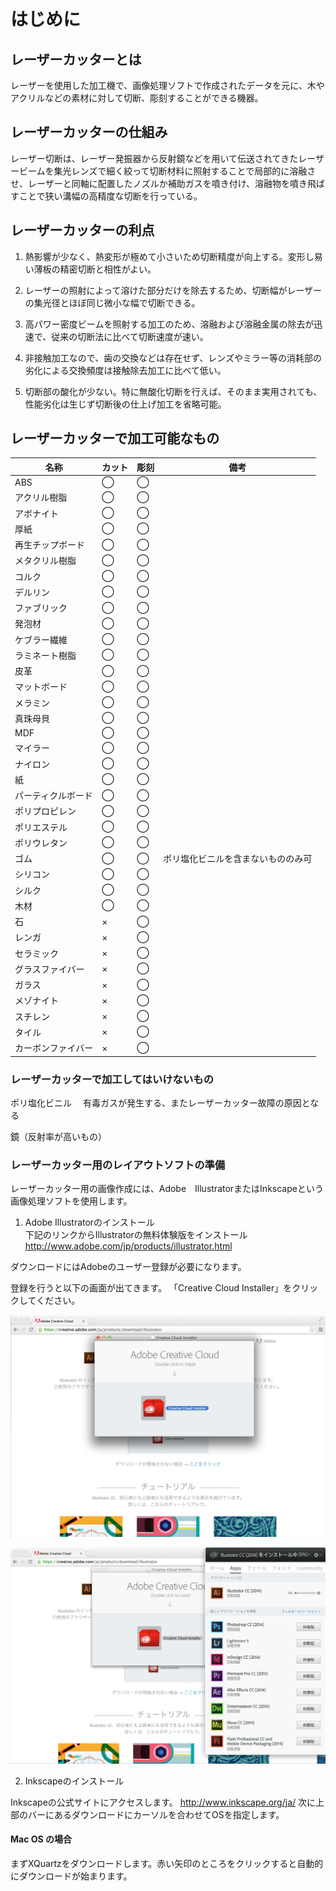 # はじめに

## レーザーカッターとは


レーザーを使用した加工機で、画像処理ソフトで作成されたデータを元に、木やアクリルなどの素材に対して切断、彫刻することができる機器。


## レーザーカッターの仕組み

レーザー切断は、レーザー発振器から反射鏡などを用いて伝送されてきたレーザービームを集光レンズで細く絞って切断材料に照射することで局部的に溶融させ、レーザーと同軸に配置したノズルか補助ガスを噴き付け、溶融物を噴き飛ばすことで狭い溝幅の高精度な切断を行っている。


## レーザーカッターの利点

1. 熱影響が少なく、熱変形が極めて小さいため切断精度が向上する。変形し易い薄板の精密切断と相性がよい。

2. レーザーの照射によって溶けた部分だけを除去するため、切断幅がレーザーの集光径とほぼ同じ微小な幅で切断できる。

3. 高パワー密度ビームを照射する加工のため、溶融および溶融金属の除去が迅速で、従来の切断法に比べて切断速度が速い。

4. 非接触加工なので、歯の交換などは存在せず、レンズやミラー等の消耗部の劣化による交換頻度は接触除去加工に比べて低い。
5. 切断部の酸化が少ない。特に無酸化切断を行えば、そのまま実用されても、性能劣化は生じず切断後の仕上げ加工を省略可能。


## レーザーカッターで加工可能なもの

|名称|カット|彫刻|備考|
|--|--|--|--|
|ABS|◯|◯||
|アクリル樹脂|◯|◯||
|アボナイト|◯|◯||
|厚紙|◯|◯||
|再生チップボード|◯|◯||
|メタクリル樹脂|◯|◯||
|コルク|◯|◯||
|デルリン|◯|◯||
|ファブリック|◯|◯||
|発泡材|◯|◯||
|ケブラー繊維|◯|◯||
|ラミネート樹脂|◯|◯||
|皮革|◯|◯||
|マットボード|◯|◯||
|メラミン|◯|◯||
|真珠母貝|◯|◯||
|MDF|◯|◯||
|マイラー|◯|◯||
|ナイロン|◯|◯||
|紙|◯|◯||
|パーティクルボード|◯|◯||
|ポリプロピレン|◯|◯||
|ポリエステル|◯|◯||
|ポリウレタン|◯|◯||
|ゴム|◯|◯|ポリ塩化ビニルを含まないもののみ可|
|シリコン|◯|◯||
|シルク|◯|◯||
|木材|◯|◯||
|石|×|◯||
|レンガ|×|◯||
|セラミック|×|◯||
|グラスファイバー|×|◯||
|ガラス|×|◯||
|メゾナイト|×|◯||
|スチレン|×|◯||
|タイル|×|◯||
|カーボンファイバー|×|◯||


### レーザーカッターで加工してはいけないもの

ポリ塩化ビニル
　有毒ガスが発生する、またレーザーカッター故障の原因となる

鏡（反射率が高いもの）

### レーザーカッター用のレイアウトソフトの準備

レーザーカッター用の画像作成には、Adobe　IllustratorまたはInkscapeという画像処理ソフトを使用します。


1. Adobe Illustratorのインストール<br>
下記のリンクからIllustratorの無料体験版をインストール
http://www.adobe.com/jp/products/illustrator.html


ダウンロードにはAdobeのユーザー登録が必要になります。

登録を行うと以下の画面が出てきます。
「Creative Cloud Installer」をクリックしてください。

![](Ai01.jpg)

![](Ai02.jpg)

2. Inkscapeのインストール

Inkscapeの公式サイトにアクセスします。
http://www.inkscape.org/ja/
次に上部のバーにあるダウンロードにカーソルを合わせてOSを指定します。

#### Mac OS の場合

まずXQuartzをダウンロードします。赤い矢印のところをクリックすると自動的にダウンロードが始まります。